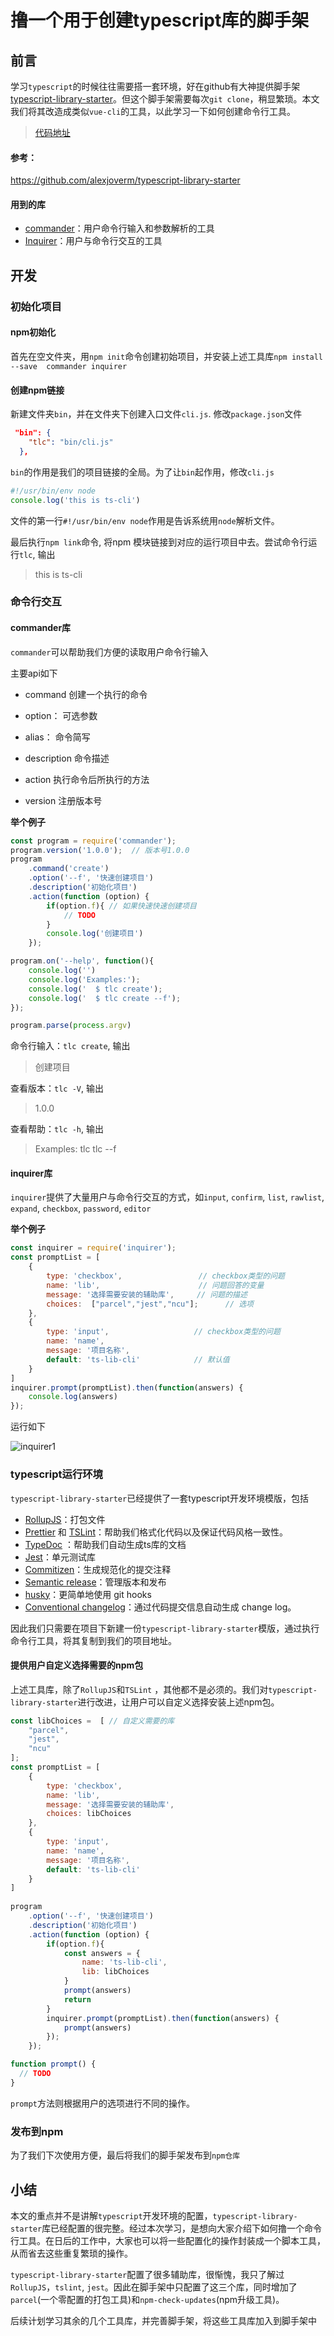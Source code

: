 # 撸一个用于创建typescript库的脚手架

## 前言
学习`typescript`的时候往往需要搭一套环境，好在github有大神提供脚手架[typescript-library-starter](https://github.com/alexjoverm/typescript-library-starter)。但这个脚手架需要每次`git clone`，稍显繁琐。本文我们将其改造成类似`vue-cli`的工具，以此学习一下如何创建命令行工具。

> [代码地址](https://github.com/qsz/ts-lib-cli)

#### 参考：

https://github.com/alexjoverm/typescript-library-starter

#### 用到的库

* [commander](https://github.com/tj/commander.js)：用户命令行输入和参数解析的工具
* [Inquirer](https://github.com/SBoudrias/Inquirer.js)：用户与命令行交互的工具

## 开发

### 初始化项目

#### npm初始化

首先在空文件夹，用`npm init`命令创建初始项目，并安装上述工具库`npm install --save  commander inquirer` 

#### 创建npm链接

新建文件夹`bin`，并在文件夹下创建入口文件`cli.js`.	修改`package.json`文件

```json
 "bin": {
    "tlc": "bin/cli.js"
  },
```

`bin`的作用是我们的项目链接的全局。为了让`bin`起作用，修改`cli.js`

```js
#!/usr/bin/env node
console.log('this is ts-cli')
```

文件的第一行`#!/usr/bin/env node`作用是告诉系统用`node`解析文件。

最后执行`npm link`命令, 将npm 模块链接到对应的运行项目中去。尝试命令行运行`tlc`, 输出

> this is ts-cli

### 命令行交互

#### commander库

`commander`可以帮助我们方便的读取用户命令行输入

主要api如下

* command   创建一个执行的命令

* option：      可选参数

* alias：          命令简写

* description  命令描述

* action           执行命令后所执行的方法
* version        注册版本号

**举个例子**

```js
const program = require('commander');
program.version('1.0.0');  // 版本号1.0.0
program
    .command('create')
    .option('--f', '快速创建项目')
    .description('初始化项目')
    .action(function (option) {
        if(option.f){ // 如果快速快速创建项目
            // TODO
        } 
        console.log('创建项目')
    });

program.on('--help', function(){
    console.log('')
    console.log('Examples:');
    console.log('  $ tlc create');
    console.log('  $ tlc create --f');
});

program.parse(process.argv)   
```

命令行输入：`tlc create`,	输出

> 创建项目

查看版本：`tlc -V`, 输出

> 1.0.0

查看帮助：`tlc -h`, 输出

> Examples:
>    tlc
>    tlc --f

#### inquirer库

`inquirer`提供了大量用户与命令行交互的方式，如`input`, `confirm`, `list`, `rawlist`, `expand`, `checkbox`, `password`, `editor`

**举个例子**

```js
const inquirer = require('inquirer');
const promptList = [
    {
        type: 'checkbox',                 // checkbox类型的问题
        name: 'lib',                      // 问题回答的变量
        message: '选择需要安装的辅助库',     // 问题的描述
        choices:  ["parcel","jest","ncu"];      // 选项
    },
    {
        type: 'input',                   // checkbox类型的问题
        name: 'name',
        message: '项目名称',
        default: 'ts-lib-cli'            // 默认值  
    }
]
inquirer.prompt(promptList).then(function(answers) {
    console.log(answers)
});
```

运行如下

![inquirer1](./files/inquirer1.jpg)

### typescript运行环境

`typescript-library-starter`已经提供了一套typescript开发环境模版，包括

* [RollupJS](https://rollupjs.org/)：打包文件
* [Prettier](https://github.com/prettier/prettier) 和 [TSLint](https://palantir.github.io/tslint/)：帮助我们格式化代码以及保证代码风格一致性。
* [TypeDoc](https://typedoc.org/) ：帮助我们自动生成ts库的文档
*  [Jest](https://jestjs.io/)：单元测试库
* [Commitizen](https://github.com/commitizen/cz-cli)：生成规范化的提交注释
*  [Semantic release](https://github.com/semantic-release/semantic-release)：管理版本和发布
* [husky](https://github.com/typicode/husky)：更简单地使用 git hooks
*  [Conventional changelog](https://github.com/conventional-changelog/conventional-changelog)：通过代码提交信息自动生成 change log。

因此我们只需要在项目下新建一份`typescript-library-starter`模版，通过执行命令行工具，将其复制到我们的项目地址。

#### 提供用户自定义选择需要的npm包

上述工具库，除了`RollupJS`和`TSLint`	，其他都不是必须的。我们对`typescript-library-starter`进行改进，让用户可以自定义选择安装上述npm包。

```js
const libChoices =  [ // 自定义需要的库
    "parcel",
    "jest",
    "ncu"
];
const promptList = [
    {
        type: 'checkbox',
        name: 'lib',
        message: '选择需要安装的辅助库',
        choices: libChoices
    },
    {
        type: 'input',
        name: 'name',
        message: '项目名称',
        default: 'ts-lib-cli'
    }
]
 
program
    .option('--f', '快速创建项目')
    .description('初始化项目')
    .action(function (option) {
        if(option.f){
            const answers = {
                name: 'ts-lib-cli',
                lib: libChoices
            }
            prompt(answers)
            return
        } 
        inquirer.prompt(promptList).then(function(answers) {
            prompt(answers)
        });
    });

function prompt() {
  // TODO
}
```

`prompt`方法则根据用户的选项进行不同的操作。

### 发布到npm

为了我们下次使用方便，最后将我们的脚手架发布到`npm仓库`



## 小结

本文的重点并不是讲解`typescript`开发环境的配置，`typescript-library-starter`库已经配置的很完整。经过本次学习，是想向大家介绍下如何撸一个命令行工具。在日后的工作中，大家也可以将一些配置化的操作封装成一个脚本工具，从而省去这些重复繁琐的操作。

`typescript-library-starter`配置了很多辅助库，很惭愧，我只了解过`RollupJS`，`tslint`, `jest`。因此在脚手架中只配置了这三个库，同时增加了`parcel`(一个零配置的打包工具)和`npm-check-updates`(npm升级工具)。

后续计划学习其余的几个工具库，并完善脚手架，将这些工具库加入到脚手架中
